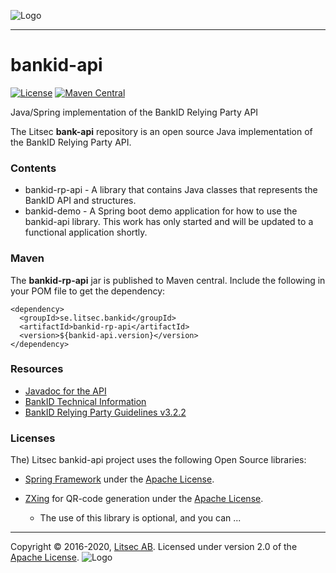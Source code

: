 ![Logo](https://github.com/litsec/eidas-opensaml/blob/master/docs/img/litsec-small.png)

------

# bankid-api

[![License](https://img.shields.io/badge/License-Apache%202.0-blue.svg)](https://opensource.org/licenses/Apache-2.0) [![Maven Central](https://maven-badges.herokuapp.com/maven-central/se.litsec.bankid/bankid-rp-api/badge.svg)](https://maven-badges.herokuapp.com/maven-central/se.litsec.litsec/bankid-rp-api) 

Java/Spring implementation of the BankID Relying Party API

The Litsec **bank-api** repository is an open source Java implementation of the BankID Relying Party API.

### Contents

* bankid-rp-api - A library that contains Java classes that represents the BankID API and structures.
* bankid-demo - A Spring boot demo application for how to use the bankid-api library. This work has only started and will be updated to a functional application shortly.

### Maven

The **bankid-rp-api** jar is published to Maven central. Include the following in your POM file to get the dependency:

```
<dependency>
  <groupId>se.litsec.bankid</groupId>
  <artifactId>bankid-rp-api</artifactId>
  <version>${bankid-api.version}</version>
</dependency>
```

### Resources

* [Javadoc for the API](https://litsec.github.io/bankid-api/javadoc/index.html)
* [BankID Technical Information](https://www.bankid.com/bankid-i-dina-tjanster/rp-info)
* [BankID Relying Party Guidelines v3.2.2](https://www.bankid.com/assets/bankid/rp/bankid-relying-party-guidelines-v3.2.2.pdf)

### Licenses

The) Litsec bankid-api project uses the following Open Source libraries:

* [Spring Framework](https://spring.io/projects/spring-framework) under the [Apache License](https://github.com/spring-projects/spring-framework/blob/master/src/docs/dist/license.txt).

* [ZXing](https://github.com/zxing/zxing) for QR-code generation under the [Apache License](https://github.com/zxing/zxing/blob/master/LICENSE).
	* The use of this library is optional, and you can ...

------

Copyright &copy; 2016-2020, [Litsec AB](http://www.litsec.se). Licensed under version 2.0 of the [Apache License](http://www.apache.org/licenses/LICENSE-2.0).
![Logo](https://github.com/litsec/eidas-opensaml/blob/master/docs/img/litsec-small.png)
